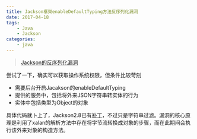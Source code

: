 ```yaml
---
title: Jackson框架enableDefaultTyping方法反序列化漏洞
date: 2017-04-18
tags: 
	- Java
	- Jackson
categories: 
	- java
---
```

>[Jackson的反序列化漏洞](http://www.cnvd.org.cn/flaw/show/CNVD-2017-04483?spm=5176.2020520154.sas.76.N1xwgg)

尝试了一下，确实可以获取操作系统权限，但条件比较苛刻

- 需要后台开启Jacakson的enableDefaultTyping
- 提供的服务中，包括将外来JSON字符串转实体的行为
- 实体中包括类型为Object的对象

具体代码就卜上了，Jackson2.8已有[补丁](https://github.com/FasterXML/jackson-databind/issues/1599)，不过只是字符串过滤。漏洞的核心原理是利用了xalan的解析方法中存在将字节流转换成对象的步骤，而在此期间会执行该外来对象的构造方法。